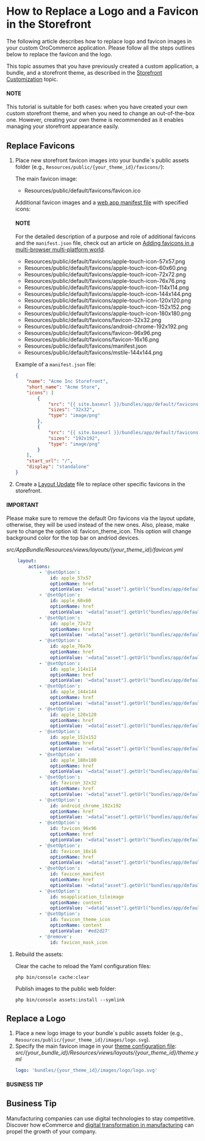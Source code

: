 <a id="dev-doc-frontend-storefront-customization-replace-logo-and-favicon"></a>

# How to Replace a Logo and a Favicon in the Storefront

The following article describes how to replace logo and favicon images in your custom OroCommerce application. Please follow all the steps outlines below to replace the favicon and the logo.

This topic assumes that you have previously created a custom application, a bundle, and a storefront theme, as described in the [Storefront Customization](index.md#storefront-customization-guide) topic.

#### NOTE
This tutorial is suitable for both cases: when you have created your own custom storefront theme, and when you need to change an out-of-the-box one. However, creating your own theme is recommended as it enables managing your storefront appearance easily.

## Replace Favicons

1. Place new storefront favicon images into your bundle\`s public assets folder (e.g., `Resources/public/{your_theme_id}/favicons/`):

   The main favicon image:
   - Resources/public/default/favicons/favicon.ico

   Additional favicon images and a <a href="https://developers.google.com/web/fundamentals/web-app-manifest/" target="_blank">web app manifest file</a> with specified icons:

   #### NOTE
   For the detailed description of a purpose and role of additional favicons and the `manifest.json` file, check out an article on <a href="https://mobiforge.com/design-development/adding-favicons-in-a-multi-browser-multi-platform-world" target="_blank">Adding favicons in a multi-browser multi-platform world</a>.

   - Resources/public/default/favicons/apple-touch-icon-57x57.png
   - Resources/public/default/favicons/apple-touch-icon-60x60.png
   - Resources/public/default/favicons/apple-touch-icon-72x72.png
   - Resources/public/default/favicons/apple-touch-icon-76x76.png
   - Resources/public/default/favicons/apple-touch-icon-114x114.png
   - Resources/public/default/favicons/apple-touch-icon-144x144.png
   - Resources/public/default/favicons/apple-touch-icon-120x120.png
   - Resources/public/default/favicons/apple-touch-icon-152x152.png
   - Resources/public/default/favicons/apple-touch-icon-180x180.png
   - Resources/public/default/favicons/favicon-32x32.png
   - Resources/public/default/favicons/android-chrome-192x192.png
   - Resources/public/default/favicons/favicon-96x96.png
   - Resources/public/default/favicons/favicon-16x16.png
   - Resources/public/default/favicons/manifest.json
   - Resources/public/default/favicons/mstile-144x144.png

   Example of a `manifest.json` file:
   ```json
   {
       "name": "Acme Inc Storefront",
       "short_name": "Acme Store",
       "icons": [
           {
               "src": "{{ site.baseurl }}/bundles/app/default/favicons/favicon-32x32.png",
               "sizes": "32x32",
               "type": "image/png"
           },
           {
               "src": "{{ site.baseurl }}/bundles/app/default/favicons/android-chrome-192x192.png",
               "sizes": "192x192",
               "type": "image/png"
           }
       ],
       "start_url": "/",
       "display": "standalone"
   }
   ```
2. Create a [Layout Update](../layouts/index.md#dev-doc-frontend-layouts-layout-updates) file to replace other specific favicons in the storefront.

#### IMPORTANT
Please make sure to remove the default Oro favicons via the layout update, otherwise, they will be used instead of the new ones.
Also, please, make sure to change the option id: favicon_theme_icon. This option will change background color for the top bar on andriod devices.

*src/AppBundle/Resources/views/layouts/{your_theme_id}/favicon.yml*
```yaml
    layout:
        actions:
            - '@setOption':
                id: apple_57x57
                optionName: href
                optionValue: '=data["asset"].getUrl("bundles/app/default/favicons/apple-touch-icon-57x57.png")'
            - '@setOption':
                id: apple_60x60
                optionName: href
                optionValue: '=data["asset"].getUrl("bundles/app/default/favicons/apple-touch-icon-60x60.png")'
            - '@setOption':
                id: apple_72x72
                optionName: href
                optionValue: '=data["asset"].getUrl("bundles/app/default/favicons/apple-touch-icon-72x72.png")'
            - '@setOption':
                id: apple_76x76
                optionName: href
                optionValue: '=data["asset"].getUrl("bundles/app/default/favicons/apple-touch-icon-76x76.png")'
            - '@setOption':
                id: apple_114x114
                optionName: href
                optionValue: '=data["asset"].getUrl("bundles/app/default/favicons/apple-touch-icon-114x114.png")'
            - '@setOption':
                id: apple_144x144
                optionName: href
                optionValue: '=data["asset"].getUrl("bundles/app/default/favicons/apple-touch-icon-144x144.png")'
            - '@setOption':
                id: apple_120x120
                optionName: href
                optionValue: '=data["asset"].getUrl("bundles/app/default/favicons/apple-touch-icon-120x120.png")'
            - '@setOption':
                id: apple_152x152
                optionName: href
                optionValue: '=data["asset"].getUrl("bundles/app/default/favicons/apple-touch-icon-152x152.png")'
            - '@setOption':
                id: apple_180x180
                optionName: href
                optionValue: '=data["asset"].getUrl("bundles/app/default/favicons/apple-touch-icon-180x180.png")'
            - '@setOption':
                id: favicon_32x32
                optionName: href
                optionValue: '=data["asset"].getUrl("bundles/app/default/favicons/favicon-32x32.png")'
            - '@setOption':
                id: android_chrome_192x192
                optionName: href
                optionValue: '=data["asset"].getUrl("bundles/app/default/favicons/android-chrome-192x192.png")'
            - '@setOption':
                id: favicon_96x96
                optionName: href
                optionValue: '=data["asset"].getUrl("bundles/app/default/favicons/favicon-96x96.png")'
            - '@setOption':
                id: favicon_16x16
                optionName: href
                optionValue: '=data["asset"].getUrl("bundles/app/default/favicons/favicon-16x16.png")'
            - '@setOption':
                id: favicon_manifest
                optionName: href
                optionValue: '=data["asset"].getUrl("bundles/app/default/favicons/manifest.json")'
            - '@setOption':
                id: msapplication_tileimage
                optionName: content
                optionValue: '=data["asset"].getUrl("bundles/app/default/favicons/mstile-144x144.png")'
            - '@setOption':
                id: favicon_theme_icon
                optionName: content
                optionValue: '#ed2d27'
            - '@remove':
                id: favicon_mask_icon
```

1. Rebuild the assets:

   Clear the cache to reload the Yaml configuration files:
   ```none
   php bin/console cache:clear
   ```

   Publish images to the public web folder:
   ```none
   php bin/console assets:install --symlink
   ```

## Replace a Logo

1. Place a new logo image to your bundle\`s public assets folder (e.g., `Resources/public/{your_theme_id}/images/logo.svg`).
2. Specify the main favicon image in your [theme configuration file](../theming.md#dev-doc-frontend-layouts-theming-definition):
   *src/{your_bundle_id}/Resources/views/layouts/{your_theme_id}/theme.yml*
   ```yaml
   logo: 'bundles/{your_theme_id}/images/logo/logo.svg'
   ```

#### BUSINESS TIP
## Business Tip

Manufacturing companies can use digital technologies to stay competitive. Discover how eCommerce and <a href="https://oroinc.com/b2b-ecommerce/blog/digital-transformation-in-manufacturing/" target="_blank">digital transformation in manufacturing</a> can propel the growth of your company.

<!-- Frontend -->
